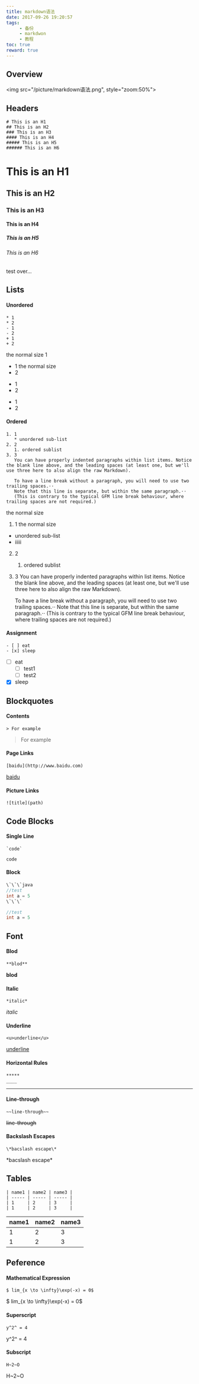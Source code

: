 ```yaml
---
title: markdown语法
date: 2017-09-26 19:20:57
tags:
     - 备份
     - markdwon
     - 教程
toc: true
reward: true
---
```


## Overview
<img src="/picture/markdown语法.png", style="zoom:50%">

<!--more-->

## Headers
```shell
# This is an H1  
## This is an H2  
### This is an H3
#### This is an H4
##### This is an H5
###### This is an H6 
```
# This is an H1
## This is an H2
### This is an H3
#### This is an H4
##### This is an H5
###### This is an H6

test over...

## Lists
#### Unordered  
```shell
* 1
* 2
- 1
- 2
+ 1
+ 2
```
the normal size 1
* 1
  the normal size
* 2 
- 1
- 2
+ 1
+ 2 

#### Ordered
```shell
1. 1
   * unordered sub-list
2. 2
   1. ordered sublist
3. 3
   You can have properly indented paragraphs within list items. Notice the blank line above, and the leading spaces (at least one, but we'll use three here to also align the raw Markdown).

   To have a line break without a paragraph, you will need to use two trailing spaces.⋅⋅
   Note that this line is separate, but within the same paragraph.⋅⋅
   (This is contrary to the typical GFM line break behaviour, where trailing spaces are not required.)
```

the normal size
1. 1
  the normal size
  - unordered sub-list
  - iiiii
2. 2
   1. ordered sublist
3. 3
   You can have properly indented paragraphs within list items. Notice the blank line above, and the leading spaces (at least one, but we'll use three here to also align the raw Markdown).

   To have a line break without a paragraph, you will need to use two trailing spaces.⋅⋅
   Note that this line is separate, but within the same paragraph.⋅⋅
   (This is contrary to the typical GFM line break behaviour, where trailing spaces are not required.)

#### Assignment
```shell
- [ ] eat
- [x] sleep
```
- [ ] eat
   - [ ] test1
   - [ ] test2
- [x] sleep

## Blockquotes
#### Contents
```shell
> For example
```
> For example  

#### Page Links
```shell
[baidu](http://www.baidu.com)
```
[baidu](http://www.baidu.com)

#### Picture Links
```shell
![title](path)
```

## Code Blocks
#### Single Line
```shell
`code`
```
`code`

#### Block
```java
\`\`\`java
//test
int a = 5
\`\`\`
```
```java
//test
int a = 5
```

## Font
#### Blod
```shell
**blod**
```
**blod**

#### Italic
```shell
*italic*
```
*italic*

#### Underline
```shell
<u>underline</u>
```
<u>underline</u>

#### Horizontal Rules
```shell
*****
____
```
***************

#### Line-through
```shell
~~line-through~~
```
~~line-through~~

#### Backslash Escapes
```shell
\*bacslash escape\*
```
\*bacslash escape\*


## Tables
```shell
| name1 | name2 | name3 |
| ----- | ----- | ----- |
| 1     | 2     | 3     |
| 1     | 2     | 3     |
```
| name1 | name2 | name3 |
| ----- | ----- | ----- |
| 1     | 2     | 3     |
| 1     | 2     | 3     |
  
## Peference
#### Mathematical Expression
```shell
$ lim_{x \to \infty}\exp(-x) = 0$
```
$ lim_{x \to \infty}\exp(-x) = 0$

#### Superscript
```shell
y^2^ = 4
```
y^2^ = 4

#### Subscript
```shell
H~2~O
```
H~2~O 



